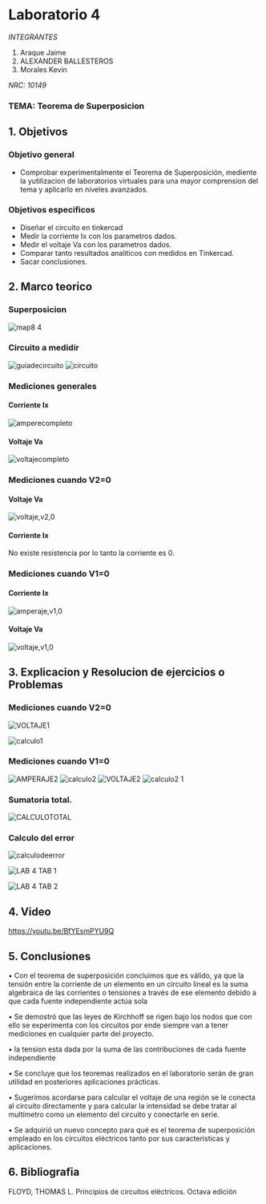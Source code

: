 # Laboratorio 4
*INTEGRANTES*

1. Araque Jaime
2. ALEXANDER BALLESTEROS
3. Morales Kevin

*NRC: 10149*
### TEMA: Teorema de Superposicion
## 1. Objetivos
### Objetivo general
* Comprobar experimentalmente el Teorema de Superposición, mediente la yutilizacion de laboratorios virtuales para una mayor comprension del tema y aplicarlo en niveles avanzados.
### Objetivos especificos
* Diseñar el circuito en tinkercad
* Medir la corriente Ix con los parametros dados.
* Medir el voltaje Va con los parametros dados.
* Comparar tanto resultados analiticos con medidos en Tinkercad.
* Sacar conclusiones.
## 2. Marco teorico
### Superposicion
![map8 4](https://user-images.githubusercontent.com/93224166/146941064-0a08a947-73b1-45eb-b965-748f38d7e2a0.png)
### Circuito a medidir
![guiadecircuito](https://user-images.githubusercontent.com/93224166/147187615-110761e6-d8fd-426b-80c4-941c56690e0e.png)
![circuito](https://user-images.githubusercontent.com/93224166/147187614-207d1dc5-bb7e-4635-ba30-2863fbeac7a6.png)

### Mediciones generales
#### Corriente Ix
![amperecompleto](https://user-images.githubusercontent.com/93224166/147189369-cb26e1eb-3fd4-4997-8e69-4b66b32eef78.png)

#### Voltaje Va
![voltajecompleto](https://user-images.githubusercontent.com/93224166/147187617-8b922e1d-9885-4554-bc59-c1c527758481.png)

### Mediciones cuando V2=0
#### Voltaje Va
![voltaje,v2,0](https://user-images.githubusercontent.com/93224166/147189921-84200b72-5ed8-43dc-a2d5-728ed6593754.png)

#### Corriente Ix
No existe resistencia por lo tanto la corriente es 0.

### Mediciones cuando V1=0
#### Corriente Ix
![amperaje,v1,0](https://user-images.githubusercontent.com/93224166/147187611-5a24b6c2-cdb9-4d4d-8a07-df9205a31f1e.png)

#### Voltaje Va
![voltaje,v1,0](https://user-images.githubusercontent.com/93224166/147187612-e5fd0889-8e7c-4b1f-ad3c-0f280755b203.png)

## 3. Explicacion y Resolucion de ejercicios o Problemas
###  Mediciones cuando V2=0
![VOLTAJE1](https://user-images.githubusercontent.com/93224166/147249517-d47c57ae-b714-41f7-ad08-c73c79c12248.png)

![calculo1](https://user-images.githubusercontent.com/93224166/147250619-8234b109-67ad-40fc-a218-23a463a876c6.png)

### Mediciones cuando V1=0
![AMPERAJE2](https://user-images.githubusercontent.com/93224166/147249512-2d9d67dd-5326-46b8-9996-14d24ad5728b.png)
![calculo2](https://user-images.githubusercontent.com/93224166/147249514-78e6e1ec-1cf7-4acd-9a30-c4fdc03410e4.png)
![VOLTAJE2](https://user-images.githubusercontent.com/93224166/147249519-cb2017f6-1d9a-4acf-b46e-e43747850d9d.png)
![calculo2 1](https://user-images.githubusercontent.com/93224166/147251931-cf971772-83fa-4145-99f5-0ca246768b44.png)


### Sumatoria total.
![CALCULOTOTAL](https://user-images.githubusercontent.com/93224166/147251908-11d22c7f-3dc6-45f2-b5c6-198b5db517f4.png)



### Calculo del error
![calculodeerror](https://user-images.githubusercontent.com/93224166/147249515-427fe572-1465-430f-9eee-920ad6188ad7.png)

![LAB 4 TAB 1](https://user-images.githubusercontent.com/93951775/147201688-15e53b1f-6097-426d-a939-981efd15fffb.JPG)

![LAB 4 TAB 2](https://user-images.githubusercontent.com/93951775/147201708-81542fc8-e8dc-499b-8704-5fcd72a39878.JPG)

## 4. Video
https://youtu.be/BfYEsmPYU9Q

## 5. Conclusiones


•	Con el teorema de superposición concluimos que es válido, ya que la tensión entre la corriente de un elemento en un circuito lineal es la suma algebraica de las corrientes o tensiones a través de ese elemento debido a que cada fuente independiente actúa sola


•	Se demostró que las leyes de Kirchhoff se rigen bajo los nodos que con ello se experimenta con los circuitos por ende siempre van a tener mediciones en cualquier parte del proyecto.


•	la tension esta dada por la suma de las contribuciones de cada fuente independiente



•	Se concluye que los teoremas realizados en el laboratorio serán de gran utilidad en posteriores aplicaciones prácticas.


•	Sugerimos acordarse para calcular el voltaje de una región se le conecta al circuito directamente y para calcular la intensidad se debe tratar al multímetro como un elemento del circuito y conectarle en serie.



•	Se adquirió un nuevo concepto para qué es el teorema de superposición empleado en los circuitos eléctricos tanto por sus características y aplicaciones.


## 6. Bibliografia
FLOYD, THOMAS L.
Principios de circuitos eléctricos. Octava edición

